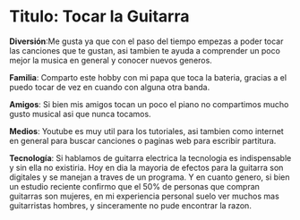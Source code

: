 # Titulo: Tocar la Guitarra

**Diversión**:Me gusta ya que con el paso del tiempo empezas a poder tocar las canciones que te gustan, asi tambien te ayuda a comprender un poco mejor la musica en general y conocer nuevos generos.

**Familia**: Comparto este hobby con mi papa que toca la bateria, gracias a el puedo tocar de vez en cuando con alguna otra banda.

**Amigos**: Si bien mis amigos tocan un poco el piano no compartimos mucho gusto musical asi que nunca tocamos.

**Medios**: Youtube es muy util para los tutoriales, asi tambien como internet en general para buscar canciones o paginas web para escribir partitura.

**Tecnología**: Si hablamos de guitarra electrica la tecnologia es indispensable y sin ella no existiria. Hoy en dia la mayoria de efectos para la guitarra son digitales y se manejan a traves de un programa. Y en cuanto genero, si bien un estudio reciente confirmo que el 50% de personas que compran guitarras son mujeres, en mi experiencia personal suelo ver muchos mas guitarristas hombres, y sinceramente no pude encontrar la razon.

